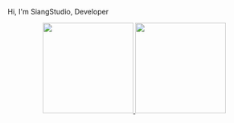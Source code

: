 Hi, I'm SiangStudio, Developer
<div align="center">
  <a href="https://github.com/siangstudiogit">
  <img height="180em" src="https://github-readme-stats.vercel.app/api?username=SiangStudioGit&show_icons=true&theme=dracula&include_all_commits=true&count_private=true"/>
  <img height="180em" src="https://github-readme-stats.vercel.app/api/top-langs/?username=siangstudiog&layout=compact&langs_count=7&theme=dracula"/>
</div>
